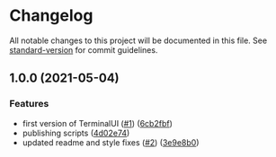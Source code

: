 # Changelog

All notable changes to this project will be documented in this file. See [standard-version](https://github.com/conventional-changelog/standard-version) for commit guidelines.

## 1.0.0 (2021-05-04)


### Features

* first version of TerminalUI ([#1](https://github.com/piotrpliszko/terminal-ui/issues/1)) ([6cb2fbf](https://github.com/piotrpliszko/terminal-ui/commit/6cb2fbf27a13bf03048880e94b1081e8550f31c6))
* publishing scripts ([4d02e74](https://github.com/piotrpliszko/terminal-ui/commit/4d02e74b0a7f9d97bb3e735a1b325a61b1d6a256))
* updated readme and style fixes ([#2](https://github.com/piotrpliszko/terminal-ui/issues/2)) ([3e9e8b0](https://github.com/piotrpliszko/terminal-ui/commit/3e9e8b03315167c0bef8c069e12ba10ffaf5c03e))
